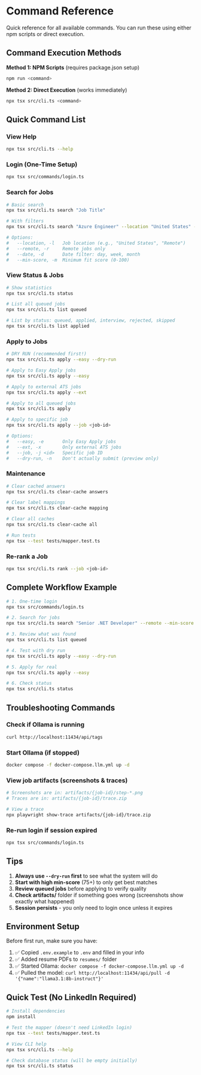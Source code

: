 # Command Reference

Quick reference for all available commands. You can run these using either npm scripts or direct execution.

## Command Execution Methods

**Method 1: NPM Scripts** (requires package.json setup)
```bash
npm run <command>
```

**Method 2: Direct Execution** (works immediately)
```bash
npx tsx src/cli.ts <command>
```

## Quick Command List

### View Help
```bash
npx tsx src/cli.ts --help
```

### Login (One-Time Setup)
```bash
npx tsx src/commands/login.ts
```

### Search for Jobs
```bash
# Basic search
npx tsx src/cli.ts search "Job Title"

# With filters
npx tsx src/cli.ts search "Azure Engineer" --location "United States" --remote --date week --min-score 75

# Options:
#   --location, -l   Job location (e.g., "United States", "Remote")
#   --remote, -r     Remote jobs only
#   --date, -d       Date filter: day, week, month
#   --min-score, -m  Minimum fit score (0-100)
```

### View Status & Jobs
```bash
# Show statistics
npx tsx src/cli.ts status

# List all queued jobs
npx tsx src/cli.ts list queued

# List by status: queued, applied, interview, rejected, skipped
npx tsx src/cli.ts list applied
```

### Apply to Jobs
```bash
# DRY RUN (recommended first!)
npx tsx src/cli.ts apply --easy --dry-run

# Apply to Easy Apply jobs
npx tsx src/cli.ts apply --easy

# Apply to external ATS jobs
npx tsx src/cli.ts apply --ext

# Apply to all queued jobs
npx tsx src/cli.ts apply

# Apply to specific job
npx tsx src/cli.ts apply --job <job-id>

# Options:
#   --easy, -e       Only Easy Apply jobs
#   --ext, -x        Only external ATS jobs
#   --job, -j <id>   Specific job ID
#   --dry-run, -n    Don't actually submit (preview only)
```

### Maintenance
```bash
# Clear cached answers
npx tsx src/cli.ts clear-cache answers

# Clear label mappings
npx tsx src/cli.ts clear-cache mapping

# Clear all caches
npx tsx src/cli.ts clear-cache all

# Run tests
npx tsx --test tests/mapper.test.ts
```

### Re-rank a Job
```bash
npx tsx src/cli.ts rank --job <job-id>
```

## Complete Workflow Example

```bash
# 1. One-time login
npx tsx src/commands/login.ts

# 2. Search for jobs
npx tsx src/cli.ts search "Senior .NET Developer" --remote --min-score 70

# 3. Review what was found
npx tsx src/cli.ts list queued

# 4. Test with dry run
npx tsx src/cli.ts apply --easy --dry-run

# 5. Apply for real
npx tsx src/cli.ts apply --easy

# 6. Check status
npx tsx src/cli.ts status
```

## Troubleshooting Commands

### Check if Ollama is running
```bash
curl http://localhost:11434/api/tags
```

### Start Ollama (if stopped)
```bash
docker compose -f docker-compose.llm.yml up -d
```

### View job artifacts (screenshots & traces)
```bash
# Screenshots are in: artifacts/{job-id}/step-*.png
# Traces are in: artifacts/{job-id}/trace.zip

# View a trace
npx playwright show-trace artifacts/{job-id}/trace.zip
```

### Re-run login if session expired
```bash
npx tsx src/commands/login.ts
```

## Tips

1. **Always use `--dry-run` first** to see what the system will do
2. **Start with high min-score** (75+) to only get best matches
3. **Review queued jobs** before applying to verify quality
4. **Check artifacts/** folder if something goes wrong (screenshots show exactly what happened)
5. **Session persists** - you only need to login once unless it expires

## Environment Setup

Before first run, make sure you have:
1. ✅ Copied `.env.example` to `.env` and filled in your info
2. ✅ Added resume PDFs to `resumes/` folder
3. ✅ Started Ollama: `docker compose -f docker-compose.llm.yml up -d`
4. ✅ Pulled the model: `curl http://localhost:11434/api/pull -d '{"name":"llama3.1:8b-instruct"}'`

## Quick Test (No LinkedIn Required)

```bash
# Install dependencies
npm install

# Test the mapper (doesn't need LinkedIn login)
npx tsx --test tests/mapper.test.ts

# View CLI help
npx tsx src/cli.ts --help

# Check database status (will be empty initially)
npx tsx src/cli.ts status
```

